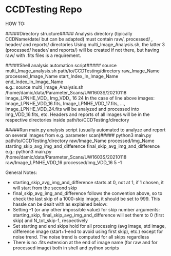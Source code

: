 # CCDTesting Repo

HOW TO:

#####Directory structure#####
Analysis directory (tipically CCDName/date/ but can be adapted) must contain raw/, processed/ , header/ and reports/ directories
Using multi_Image_Analysis.sh, the latter 3 (processed/ header/ and reports/) will be created if not there, but having raw/ with .fits files is a requirement.


#####Shell analysis automation script#####
source multi_Image_analysis.sh      path/to/CCDTesting/directory    raw_Image_Name      processed_Image_Name      start_Index_In_Image_Name     end_Index_In_Image_Name        
e.g.: source multi_Image_Analysis.sh     /home/damic/data/Parameter_Scans/UW1603S/20210118   Image_LPNHE_VDD_    Img_VDD_   16     24
In the case of line above images: Image_LPNHE_VDD_16.fits, Image_LPNHE_VDD_17.fits, ..., Image_LPNHE_VDD_24.fits will be analyzed and processed into Img_VDD_16.fits, etc.
Headers and reports of all images will be in the respective directories inside path/to/CCDTesting/directory


#####Run main.py analysis script (usually automated to analyze and report on several images from e.g. parameter scan)#####
python3     main.py      path/to/CCDTesting/directory      raw/Image_Name        processed/Img_Name      starting_skip_avg_img_and_difference     final_skip_avg_img_and_difference    
e.g.: python3 main.py /home/damic/data/Parameter_Scans/UW1603S/20210118 raw/Image_LPNHE_VDD_16 processed/Img_VDD_16 5 -1


General Notes:
- starting_skip_avg_img_and_difference starts at 0, not at 1, if 1 chosen, it will start from the second skip
- final_skip_avg_img_and_difference follows the convention above, so to check the last skip of a 1000-skip image, it should be set to 999. This hassle can be dealt with as explained below:
- Setting -1 (or any other impossible value) for skip number arguments: starting_skip, final_skip_avg_img_and_difference will set them to 0 (first skip) and N_tot_skip-1, respectively
- Set starting and end skips hold for all processing (avg image, std image, difference image (start+1-end to avoid using first skip), etc.) except for noise trend. The noise trend is computed for all skips regardless
- There is no .fits extension at the end of image name (for raw and for processed image) both in shell and python scripts
